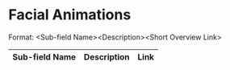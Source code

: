 # Facial Animations
Format: \<Sub-field Name>\<Description>\<Short Overview Link>

| Sub-field Name | Description  | Link  |
| -------------  |--------------| ------|
